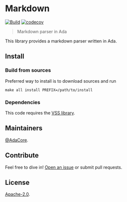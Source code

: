 # Markdown

[![Build](https://github.com/AdaCore/markdown/workflows/Build/badge.svg)](https://github.com/AdaCore/markdown/actions)
[![codecov](https://codecov.io/gh/AdaCore/markdown/branch/master/graph/badge.svg)](https://codecov.io/gh/AdaCore/markdown)

> Markdown parser in Ada

This library provides a markdown parser written in Ada.

## Install

### Build from sources

Preferred way to install is to download sources and run

    make all install PREFIX=/path/to/install

### Dependencies

This code requires the [VSS library](https://github.com/AdaCore/VSS).

## Maintainers

[@AdaCore](https://adacore.com/).

## Contribute

Feel free to dive in!
[Open an issue](https://github.com/AdaCore/markdown/issues/new)
or submit pull requests.

## License

[Apache-2.0](LICENSE).
